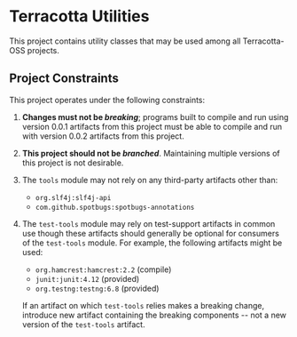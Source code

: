 # Terracotta Utilities
This project contains utility classes that may be used among all
Terracotta-OSS projects.  

## Project Constraints
This project operates under the following constraints:

1. **Changes must not be _breaking_**; programs built to compile and run
    using version 0.0.1 artifacts from this project must be able to 
    compile and run with version 0.0.2 artifacts from this project.
1. **This project should not be _branched_**.  Maintaining multiple versions
    of this project is not desirable.    
1. The `tools` module may not rely on any third-party artifacts other than:
    * `org.slf4j:slf4j-api`
    * `com.github.spotbugs:spotbugs-annotations`
1. The `test-tools` module may rely on test-support artifacts in 
    common use though these artifacts should generally be optional
    for consumers of the `test-tools` module.  For example, the
    following artifacts might be used:
    * `org.hamcrest:hamcrest:2.2`   (compile)
    * `junit:junit:4.12`            (provided)
    * `org.testng:testng:6.8`       (provided)
    
    If an artifact on which `test-tools` relies makes a breaking change,
    introduce new artifact containing the breaking components -- not a 
    new version of the `test-tools` artifact. 